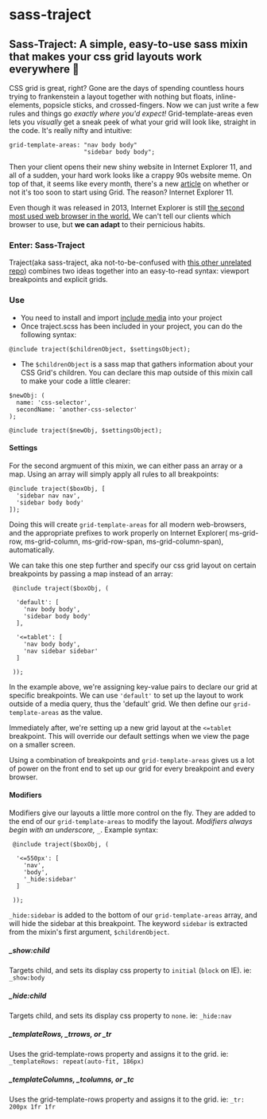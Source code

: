 # sass-traject 
## Sass-Traject: A simple, easy-to-use sass mixin that makes your css grid layouts work everywhere 🙌

CSS grid is great, right? Gone are the days of spending countless hours trying to frankenstein a layout together with nothing but floats, inline-elements, popsicle sticks, and crossed-fingers. Now we can just write a few rules and things go _exactly where you'd expect!_ Grid-template-areas even lets you _visually_ get a sneak peek of what your grid will look like, straight in the code. It's really nifty and intuitive: 

```
grid-template-areas: "nav body body"
                     "sidebar body body";
```

Then your client opens their new shiny website in Internet Explorer 11, and all of a sudden, your hard work looks like a crappy 90s website meme. On top of that, it seems like every month, there's a new [article](https://rachelandrew.co.uk/archives/2017/07/04/is-it-really-safe-to-start-using-css-grid-layout/ ) on whether or not it's too soon to start using Grid. The reason? Internet Explorer 11. 

Even though it was released in 2013, Internet Explorer is still [the second most used web browser in the world.](https://netmarketshare.com/browser-market-share.aspx?options=%7B%22filter%22%3A%7B%22%24and%22%3A%5B%7B%22deviceType%22%3A%7B%22%24in%22%3A%5B%22Desktop%2Flaptop%22%5D%7D%7D%5D%7D%2C%22dateLabel%22%3A%22Trend%22%2C%22attributes%22%3A%22share%22%2C%22group%22%3A%22browser%22%2C%22sort%22%3A%7B%22share%22%3A-1%7D%2C%22id%22%3A%22browsersDesktop%22%2C%22dateInterval%22%3A%22Monthly%22%2C%22dateStart%22%3A%222017-10%22%2C%22dateEnd%22%3A%222018-09%22%2C%22segments%22%3A%22-1000%22%7D) We can't tell our clients which browser to use, but **we can adapt** to their pernicious habits.

### Enter: Sass-Traject
Traject(aka sass-traject, aka not-to-be-confused with [this other unrelated repo](https://github.com/traject/traject)) combines two ideas together into an easy-to-read syntax: viewport breakpoints and explicit grids.

### Use
* You need to install and import [include media](https://github.com/eduardoboucas/include-media) into your project
* Once traject.scss has been included in your project, you can do the following syntax:
```
@include traject($childrenObject, $settingsObject);
```
* The `$childrenObject` is a sass map that gathers information about your CSS Grid's children. You can declare this map outside of this mixin call to make your code a little clearer:
```
$newObj: (
  name: 'css-selector',
  secondName: 'another-css-selector'
);

@include traject($newObj, $settingsObject);
```

#### Settings
For the second argmuent of this mixin, we can either pass an array or a map. Using an array will simply apply all rules to all breakpoints:
```
@include traject($boxObj, [
  'sidebar nav nav',
  'sidebar body body'
]);
```
Doing this will create `grid-template-areas` for all modern web-browsers, and the appropriate prefixes to work properly on Internet Explorer( ms-grid-row, ms-grid-column, ms-grid-row-span, ms-grid-column-span), automatically. 

We can take this one step further and specify our css grid layout on certain breakpoints by passing a map instead of an array:
```
 @include traject($boxObj, (
 
  'default': [
    'nav body body',
    'sidebar body body'
  ],

  '<=tablet': [
    'nav body body',
    'nav sidebar sidebar'
  ]

 ));
```
In the example above, we're assigning key-value pairs to declare our grid at specific breakpoints. We can use `'default'` to set up the layout to work outside of a media query, thus the 'default' grid. We then define our `grid-template-areas` as the value.

Immediately after, we're setting up a new grid layout at the `<=tablet` breakpoint. This will override our default settings when we view the page on a smaller screen. 

Using a combination of breakpoints and `grid-template-areas` gives us a lot of power on the front end to set up our grid for every breakpoint and every browser.

#### Modifiers
Modifiers give our layouts a little more control on the fly. They are added to the end of our `grid-template-areas` to modify the layout. *Modifiers always begin with an underscore, `_`*. Example syntax:
```
 @include traject($boxObj, (

  '<=550px': [
    'nav',
    'body',
    '_hide:sidebar'
  ]
  
 ));
 ```
 `_hide:sidebar` is added to the bottom of our `grid-template-areas` array, and will hide the sidebar at this breakpoint. The keyword `sidebar` is extracted from the mixin's first argument, `$childrenObject`.
 
##### _show:child
Targets child, and sets its display css property to `initial` (`block` on IE). 
ie: `_show:body`

##### _hide:child
Targets child, and sets its display css property to `none`. 
ie: `_hide:nav`

##### _templateRows, _trrows, or _tr
Uses the grid-template-rows property and assigns it to the grid.
ie: `_templateRows: repeat(auto-fit, 186px)`

##### _templateColumns, _tcolumns, or _tc
Uses the grid-template-rows property and assigns it to the grid.
ie: `_tr: 200px 1fr 1fr`

